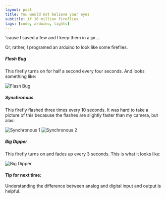 ```yaml
---
layout: post
title: You would not believe your eyes
subtitle: if 10 million fireflies
tags: [code, arduino, lights]
---
```


'cause I saved a few and I keep them in a jar....

Or, rather, I programed an arduino to look like some fireflies. 

##### Flash Bug
This firefly turns on for half a second every four seconds. And looks something like:

![Flash Bug]()


##### Synchronous
This firefly flashed three times every 10 seconds. It was hard to take a picture of this becasuse the flashes are slightly faster than my camera, but alas:

![Synchronous 1]()
![Synchronous 2]()

##### Big Dipper
This firefly turns on and fades up every 3 seconds. This is what it looks like:

![Big Dipper]()


#### Tip for next time:
Understanding the difference between analog and digital input and output is helpful.
